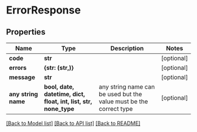 # ErrorResponse



## Properties
Name | Type | Description | Notes
------------ | ------------- | ------------- | -------------
**code** | **str** |  | [optional] 
**errors** | **{str: (str,)}** |  | [optional] 
**message** | **str** |  | [optional] 
**any string name** | **bool, date, datetime, dict, float, int, list, str, none_type** | any string name can be used but the value must be the correct type | [optional]

[[Back to Model list]](../README.md#documentation-for-models) [[Back to API list]](../README.md#documentation-for-api-endpoints) [[Back to README]](../README.md)



